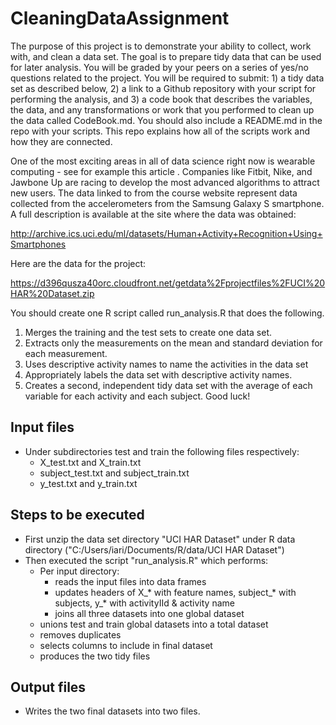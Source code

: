 CleaningDataAssignment
======================
The purpose of this project is to demonstrate your ability to collect, work with, and clean a data set. The goal is to prepare tidy data that can be used for later analysis. You will be graded by your peers on a series of yes/no questions related to the project. You will be required to submit: 1) a tidy data set as described below, 2) a link to a Github repository with your script for performing the analysis, and 3) a code book that describes the variables, the data, and any transformations or work that you performed to clean up the data called CodeBook.md. You should also include a README.md in the repo with your scripts. This repo explains how all of the scripts work and how they are connected.  

One of the most exciting areas in all of data science right now is wearable computing - see for example this article . Companies like Fitbit, Nike, and Jawbone Up are racing to develop the most advanced algorithms to attract new users. The data linked to from the course website represent data collected from the accelerometers from the Samsung Galaxy S smartphone. A full description is available at the site where the data was obtained: 

http://archive.ics.uci.edu/ml/datasets/Human+Activity+Recognition+Using+Smartphones 

Here are the data for the project: 

https://d396qusza40orc.cloudfront.net/getdata%2Fprojectfiles%2FUCI%20HAR%20Dataset.zip 

 You should create one R script called run\_analysis.R that does the following. 
1. Merges the training and the test sets to create one data set.
2. Extracts only the measurements on the mean and standard deviation for each measurement. 
3. Uses descriptive activity names to name the activities in the data set
4. Appropriately labels the data set with descriptive activity names. 
5. Creates a second, independent tidy data set with the average of each variable for each activity and each subject. 
Good luck!

## Input files

* Under subdirectories test and train the following files respectively: 
  * X\_test.txt and X\_train.txt
  * subject\_test.txt and subject\_train.txt
  * y\_test.txt and y\_train.txt


## Steps to be executed

* First unzip the data set directory "UCI HAR Dataset" under R data directory ("C:/Users/iari/Documents/R/data/UCI HAR Dataset")
* Then executed the script "run\_analysis.R" which performs:
  * Per input directory: 
    * reads the input files into data frames
    * updates headers of X\_\* with feature names, subject\_\* with subjects, y\_\* with activityIId & activity name
    * joins all three datasets into one global dataset
  * unions test and train global datasets into a total dataset
  * removes duplicates
  * selects columns to include in final dataset
  * produces the two tidy files


## Output files

* Writes the two final datasets into two files.
